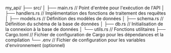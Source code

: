 my_api/
├── src/
│   ├── main.rs           // Point d'entrée pour l'exécution de l'API
│   ├── handlers.rs       // Implémentation des fonctions de traitement des requêtes
│   ├── models.rs         // Définition des modèles de données
│   ├── schema.rs         // Définition du schéma de la base de données
│   ├── db.rs             // Initialisation de la connexion à la base de données
│   └── utils.rs          // Fonctions utilitaires
├── Cargo.toml             // Fichier de configuration de Cargo pour les dépendances et la compilation
└── .env                   // Fichier de configuration pour les variables d'environnement (optionnel)
